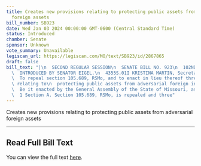 ```yaml
---
title: Creates new provisions relating to protecting public assets from adversarial
  foreign assets
bill_number: SB923
date: Wed Jan 03 2024 00:00:00 GMT-0600 (Central Standard Time)
status: Introduced
chamber: Senate
sponsor: Unknown
vote_summary: Unavailable
legiscan_url: https://legiscan.com/MO/text/SB923/id/2867865
draft: false
bill_text: "|\n  SECOND REGULAR SESSION\n  SENATE BILL NO. 923\n  102ND GENERA L ASSEMBLY\n\
  \  INTRODUCED BY SENATOR EIGEL.\n  4355S.01I KRISTINA MARTIN, Secretary\n  AN ACT\n\
  \  To repeal section 105.689, RSMo, and to enact in lieu thereof three new sections\
  \ relating to\n  protecting public assets from adversarial foreign interests.\n\
  \  Be it enacted by the General Assembly of the State of Missouri, as follows:\n\
  \  1 Section A. Section 105.689, RSMo, is repealed and three"
---
```

Creates new provisions relating to protecting public assets from adversarial foreign assets

---

## Read Full Bill Text

You can view the full text [here](https://legiscan.com/MO/text/SB923/id/2867865).

